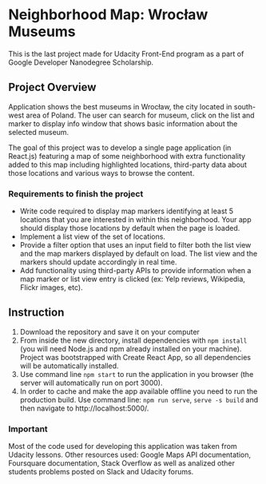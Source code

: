 # Neighborhood Map: Wrocław Museums

This is the last project made for Udacity Front-End program as a part of Google Developer Nanodegree Scholarship.

## Project Overview

Application shows the best museums in Wrocław, the city located in south-west area of Poland.
The user can search for museum, click on the list and marker to display info window that shows basic information about the selected museum.

The goal of this project was to develop a single page application (in React.js) featuring a map of some neighborhood with extra functionality added to this map including highlighted locations, third-party data about those locations and various ways to browse the content.

### Requirements to finish the project

- Write code required to display map markers identifying at least 5 locations that you are interested in within this neighborhood. Your app should display those locations by default when the page is loaded.
- Implement a list view of the set of locations.
- Provide a filter option that uses an input field to filter both the list view and the map markers displayed by default on load. The list view and the markers should update accordingly in real time. 
- Add functionality using third-party APIs to provide information when a map marker or list view entry is clicked (ex: Yelp reviews, Wikipedia, Flickr images, etc).

## Instruction

1. Download the repository and save it on your computer
2. From inside the new directory, install dependencies with `npm install` (you will need Node.js and npm already installed on your machine).
Project was bootstrapped with Create React App, so all dependencies will be automatically installed.
3. Use command line `npm start` to run the application in you browser (the server will automatically run on port 3000).
4. In order to cache and make the app available offline you need to run the production build. Use command line: `npm run serve`, `serve -s build` and then navigate to http://localhost:5000/.

### Important
Most of the code used for developing this application was taken from Udacity lessons. Other resources used: Google Maps API documentation, Foursquare documentation, Stack Overflow as well as analized other students problems posted on Slack and Udacity forums. 